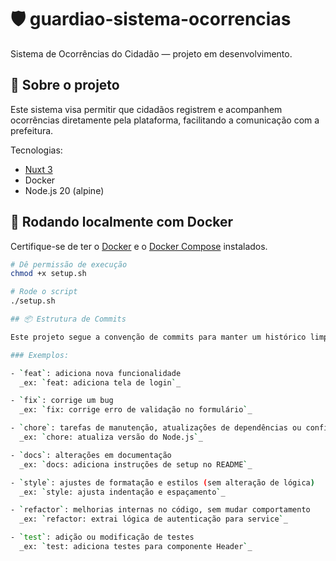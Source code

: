 # 🛡️ guardiao-sistema-ocorrencias
Sistema de Ocorrências do Cidadão — projeto em desenvolvimento.

## 🚀 Sobre o projeto

Este sistema visa permitir que cidadãos registrem e acompanhem ocorrências diretamente pela plataforma, facilitando a comunicação com a prefeitura.

Tecnologias:
- [Nuxt 3](https://nuxt.com)
- Docker
- Node.js 20 (alpine)

## 🐳 Rodando localmente com Docker

Certifique-se de ter o [Docker](https://www.docker.com/) e o [Docker Compose](https://docs.docker.com/compose/) instalados.

```bash
# Dê permissão de execução
chmod +x setup.sh

# Rode o script
./setup.sh

## 📦 Estrutura de Commits

Este projeto segue a convenção de commits para manter um histórico limpo e facilitar automações futuras (como changelogs).

### Exemplos:

- `feat`: adiciona nova funcionalidade  
  _ex: `feat: adiciona tela de login`_

- `fix`: corrige um bug  
  _ex: `fix: corrige erro de validação no formulário`_

- `chore`: tarefas de manutenção, atualizações de dependências ou configurações  
  _ex: `chore: atualiza versão do Node.js`_

- `docs`: alterações em documentação  
  _ex: `docs: adiciona instruções de setup no README`_

- `style`: ajustes de formatação e estilos (sem alteração de lógica)  
  _ex: `style: ajusta indentação e espaçamento`_

- `refactor`: melhorias internas no código, sem mudar comportamento  
  _ex: `refactor: extrai lógica de autenticação para service`_

- `test`: adição ou modificação de testes  
  _ex: `test: adiciona testes para componente Header`_